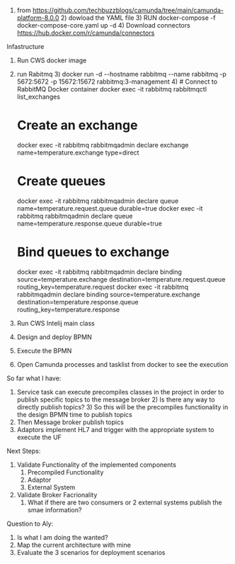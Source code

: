 1) from https://github.com/techbuzzblogs/camunda/tree/main/camunda-platform-8.0.0
   2) dowload the YAML file
   3) RUN docker-compose -f docker-compose-core.yaml up -d
   4) Download connectors https://hub.docker.com/r/camunda/connectors


Infastructure
1) Run CWS docker image
2) run Rabitmq
   3) docker run -d --hostname rabbitmq --name rabbitmq -p 5672:5672 -p 15672:15672 rabbitmq:3-management
   4) # Connect to RabbitMQ Docker container
   docker exec -it rabbitmq rabbitmqctl list_exchanges
   
   # Create an exchange
   docker exec -it rabbitmq rabbitmqadmin declare exchange name=temperature.exchange type=direct
   
   # Create queues
   docker exec -it rabbitmq rabbitmqadmin declare queue name=temperature.request.queue durable=true
   docker exec -it rabbitmq rabbitmqadmin declare queue name=temperature.response.queue durable=true
   
   # Bind queues to exchange
   docker exec -it rabbitmq rabbitmqadmin declare binding source=temperature.exchange destination=temperature.request.queue routing_key=temperature.request
   docker exec -it rabbitmq rabbitmqadmin declare binding source=temperature.exchange destination=temperature.response.queue routing_key=temperature.response

2) Run CWS Intelij main class
3) Design and deploy BPMN
4) Execute the BPMN
5) Open Camunda processes and tasklist from docker to see the execution


So far what I have:
1) Service task can execute precompiles classes in the project in order to publish specific topics to the message broker
   2) Is there any way to directly publish topics?
   3) So this will be the precompiles functionality in the design BPMN time to publish topics
3) Then Message broker publish topics
4) Adaptors implement HL7 and trigger with the appropriate system to execute the UF

Next Steps:
1) Validate Functionality of the implemented components
   1) Precompiled Functionality
   2) Adaptor
   3) External System
2) Validate Broker Facrionality
   1) What if there are two consumers or 2 external systems publish the smae information?

Question to Aly:
1) Is what I am doing the wanted?
2) Map the current architecture with mine
3) Evaluate the 3 scenarios for deployment scenarios
